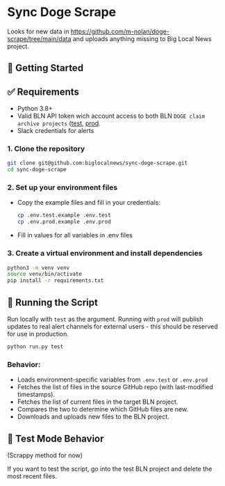 # Sync Doge Scrape

Looks for new data in https://github.com/m-nolan/doge-scrape/tree/main/data and uploads anything missing to Big Local News project.


## 🚀 Getting Started

## ✅ Requirements

- Python 3.8+
- Valid BLN API token wich account access to both BLN `DOGE claim archive projects` ([test](https://biglocalnews.org/#/project/UHJvamVjdDowMjZlMzQzMi04MTZhLTRiYzAtOTY0NS0yMDJkZmU3ZTJiNDM=), [prod](https://biglocalnews.org/#/project/UHJvamVjdDo2NzkxYTJmNi0wNTNmLTQzMTEtYjE5Yy03MTc3MzFmMGUwZDY=).
- Slack credentials for alerts

### 1. Clone the repository

```bash
git clone git@github.com:biglocalnews/sync-doge-scrape.git
cd sync-doge-scrape
```

### 2. Set up your environment files

- Copy the example files and fill in your credentials:

    ```bash
    cp .env.test.example .env.test
    cp .env.prod.example .env.prod
    ```

- Fill in values for all variables in .env files 


### 3. Create a virtual environment and install dependencies

```bash
python3 -m venv venv
source venv/bin/activate
pip install -r requirements.txt
```

## 🏃 Running the Script

Run locally with `test` as the argument. Running with `prod` will publish updates to real alert channels for external users - this should be reserved for use in production.

```bash
python run.py test
```

### Behavior:

- Loads environment-specific variables from `.env.test` or `.env.prod`
- Fetches the list of files in the source GitHub repo (with last-modified timestamps).
- Fetches the list of current files in the target BLN project.
- Compares the two to determine which GitHub files are new.
- Downloads and uploads new files to the BLN project.


## 🧪 Test Mode Behavior

(Scrappy method for now)

If you want to test the script, go into the test BLN project and delete the most recent files.

